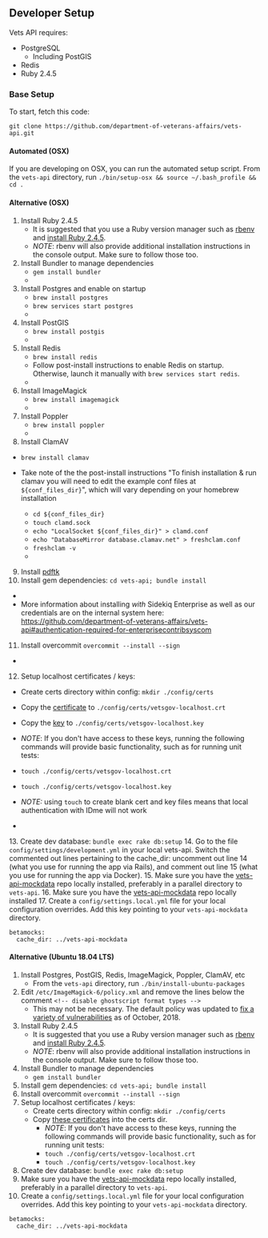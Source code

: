 
## Developer Setup

Vets API requires:
- PostgreSQL
    - Including PostGIS
- Redis
- Ruby 2.4.5

### Base Setup

To start, fetch this code:

`git clone https://github.com/department-of-veterans-affairs/vets-api.git`

<div id="clone-vets-api">
<script id="asciicast-RUjdzdl2QoKAtByJy8aFUNvci" src="https://asciinema.org/a/RUjdzdl2QoKAtByJy8aFUNvci.js" data-speed="3" async></script>
</div>

#### Automated (OSX)

If you are developing on OSX, you can run the automated setup script. From
the `vets-api` directory, run `./bin/setup-osx && source ~/.bash_profile && cd
.`

#### Alternative (OSX)

1. Install Ruby 2.4.5
   - It is suggested that you use a Ruby version manager such as
    [rbenv](https://github.com/rbenv/rbenv#installation) and
    [install Ruby 2.4.5](https://github.com/rbenv/rbenv#installing-ruby-versions).
   - *NOTE*: rbenv will also provide additional installation instructions in the
    console output. Make sure to follow those too.
2. Install Bundler to manage dependencies
   - `gem install bundler`
   - <script id="asciicast-FvrKFQEn7LPU2uJWEwKs4qWdD" src="https://asciinema.org/a/FvrKFQEn7LPU2uJWEwKs4qWdD.js" data-speed="3" async></script>
3. Install Postgres and enable on startup
   - `brew install postgres`
   - `brew services start postgres`
   - <script id="asciicast-qP6m9dJO12VUQNCRlPhSp0Gxv" src="https://asciinema.org/a/qP6m9dJO12VUQNCRlPhSp0Gxv.js" data-speed="20" async></script>
4. Install PostGIS
   - `brew install postgis`
   - <script id="asciicast-CNXY78BJsmWVCu1h7D3U4Y0dI" src="https://asciinema.org/a/CNXY78BJsmWVCu1h7D3U4Y0dI.js" data-speed="30" async></script>
5. Install Redis
   - `brew install redis`
   - Follow post-install instructions to enable Redis on startup. Otherwise,
    launch it manually with `brew services start redis`.
   - <script id="asciicast-UaSV2iPYXBP1YpFV9MrGPJgfp" src="https://asciinema.org/a/UaSV2iPYXBP1YpFV9MrGPJgfp.js" data-speed="3" async></script>
6. Install ImageMagick
   - `brew install imagemagick`
   - <script id="asciicast-wt0PV8fC7u9k8dWnyMc8kvPdz" src="https://asciinema.org/a/wt0PV8fC7u9k8dWnyMc8kvPdz.js" data-speed="15" async></script>
7. Install Poppler
   -  `brew install poppler`
   - <script id="asciicast-bglBU8sebtYUSHLFEqN0jGfdS" src="https://asciinema.org/a/bglBU8sebtYUSHLFEqN0jGfdS.js" data-speed="15" async></script>
8. Install ClamAV
  - `brew install clamav`
  - Take note of the the post-install instructions "To finish installation & run clamav you will need to edit the example conf files at `${conf_files_dir}`", which will vary depending on your homebrew installation

    - `cd ${conf_files_dir}` 
    - `touch clamd.sock`
    - `echo "LocalSocket ${conf_files_dir}" > clamd.conf` 
    - `echo "DatabaseMirror database.clamav.net" > freshclam.conf`
    - `freshclam -v`
    - <script id="asciicast-bfO1404XqTKNz6RPSUkUmrY5A" src="https://asciinema.org/a/bfO1404XqTKNz6RPSUkUmrY5A.js" data-speed="15" async></script>
9. Install [pdftk](https://www.pdflabs.com/tools/pdftk-the-pdf-toolkit/pdftk_server-2.02-mac_osx-10.11-setup.pkg)
10. Install gem dependencies: `cd vets-api; bundle install`
   - <script id="asciicast-MO9y7K9l05hfIHJydPIJ471kg" src="https://asciinema.org/a/MO9y7K9l05hfIHJydPIJ471kg.js" data-speed="3" async></script>
   - More information about installing *with* Sidekiq Enterprise as well as our credentials are on the internal system here: https://github.com/department-of-veterans-affairs/vets-api#authentication-required-for-enterprisecontribsyscom
11. Install overcommit `overcommit --install --sign`
   - <script id="asciicast-VzNNnYm4OkBvWYy3EJvm6bDVs" src="https://asciinema.org/a/VzNNnYm4OkBvWYy3EJvm6bDVs.js" data-speed="3" async></script>
12. Setup localhost certificates / keys:
   - Create certs directory within config:  `mkdir ./config/certs`
   - Copy the [certificate][certificate] to `./config/certs/vetsgov-localhost.crt`
   - Copy the [key][key] to `./config/certs/vetsgov-localhost.key`
   - *NOTE*: If you don't have access to these keys, running the following
     commands will provide basic functionality, such as for running unit tests:
   - `touch ./config/certs/vetsgov-localhost.crt`
   - `touch ./config/certs/vetsgov-localhost.key`
   
   - *NOTE:* using `touch` to create blank cert and key files means that local authentication with IDme will not work
   - <script id="asciicast-dReuUt7pIMEjMhZ88QIud0SG4" src="https://asciinema.org/a/dReuUt7pIMEjMhZ88QIud0SG4.js" data-speed="3" async></script>
   [certificate]: https://github.com/department-of-veterans-affairs/vets.gov-team/blob/master/Products/Identity/Login/IDme/development-certificates/vetsgov-localhost.crt
   [key]: https://github.com/department-of-veterans-affairs/vets.gov-team/blob/master/Products/Identity/Login/IDme/development-certificates/vetsgov-localhost.key
13. Create dev database: `bundle exec rake db:setup`
14. Go to the file `config/settings/development.yml` in your local vets-api. Switch the commented out lines pertaining to the cache_dir: uncomment out line 14 (what you use for running the app via Rails), and comment out line 15 (what you use for running the app via Docker).
15. Make sure you have the [vets-api-mockdata](https://github.com/department-of-veterans-affairs/vets-api-mockdata) repo locally installed, preferably in a parallel directory to `vets-api`.
16. Make sure you have the [vets-api-mockdata](https://github.com/department-of-veterans-affairs/vets-api-mockdata) repo locally installed
17. Create a `config/settings.local.yml` file for your local configuration overrides. Add this key pointing to your `vets-api-mockdata` directory. 
```
betamocks:
  cache_dir: ../vets-api-mockdata
```

#### Alternative (Ubuntu 18.04 LTS)
1. Install Postgres, PostGIS, Redis, ImageMagick, Poppler, ClamAV, etc
   - From the `vets-api` directory, run `./bin/install-ubuntu-packages`
2. Edit `/etc/ImageMagick-6/policy.xml` and remove the lines below the comment `<!-- disable ghostscript format types -->`
   - This may not be necessary. The default policy was updated to [fix a variety of vulnerabilities](https://usn.ubuntu.com/3785-1/) as of October, 2018.
3. Install Ruby 2.4.5
   - It is suggested that you use a Ruby version manager such as
    [rbenv](https://github.com/rbenv/rbenv#installation) and
    [install Ruby 2.4.5](https://github.com/rbenv/rbenv#installing-ruby-versions).
   - *NOTE*: rbenv will also provide additional installation instructions in the
    console output. Make sure to follow those too.
4. Install Bundler to manage dependencies
   - `gem install bundler`
5. Install gem dependencies: `cd vets-api; bundle install`
6. Install overcommit `overcommit --install --sign`
7. Setup localhost certificates / keys:
   - Create certs directory within config:  `mkdir ./config/certs`
   - Copy [these certificates](https://github.com/department-of-veterans-affairs/vets.gov-team/tree/master/Products/Identity/Files_From_IDme/development-certificates) into the certs dir.
       - *NOTE*: If you don't have access to these keys, running the following
         commands will provide basic functionality, such as for running unit tests:
       - `touch ./config/certs/vetsgov-localhost.crt`
       - `touch ./config/certs/vetsgov-localhost.key`
8. Create dev database: `bundle exec rake db:setup`
9. Make sure you have the [vets-api-mockdata](https://github.com/department-of-veterans-affairs/vets-api-mockdata) repo locally installed, preferably in a parallel directory to `vets-api`.
10. Create a `config/settings.local.yml` file for your local configuration overrides. Add this key pointing to your `vets-api-mockdata` directory. 
```
betamocks:
  cache_dir: ../vets-api-mockdata
```
